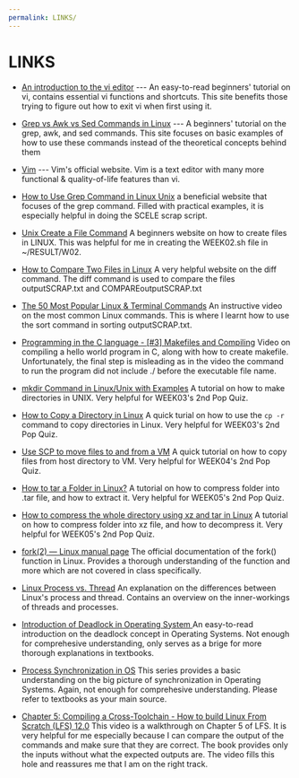 ```yaml
---
permalink: LINKS/
---
```


# LINKS

* [An introduction to the vi editor](https://www.redhat.com/sysadmin/introduction-vi-editor#:~:text=In%20Vi%2C%20write%20means%20save,any%20changes%20and%20exits%20Vi.) --- 
An easy-to-read beginners' tutorial on vi, contains essential vi functions and shortcuts.
This site benefits those trying to figure out how to exit vi when first using it.


* [Grep vs Awk vs Sed Commands in Linux](https://techviewleo.com/awk-vs-grep-vs-sed-commands-in-linux/) --- 
A beginners' tutorial on the grep, awk, and sed commands.
This site focuses on basic examples of how to use these commands instead of the theoretical concepts behind them


* [Vim](https://www.vim.org/) --- 
Vim's official website. Vim is a text editor with many more functional & quality-of-life features than vi.

* [How to Use Grep Command in Linux Unix](https://www.cyberciti.biz/faq/howto-use-grep-command-in-linux-unix/#Saving_grep_output_to_a_file
) a beneficial website that focuses of the grep command. Filled with practical examples, it is especially helpful in doing the SCELE scrap script.

* [Unix Create a File Command](https://www.cyberciti.biz/faq/unix-create-file-from-terminal-window-shell-prompt/) A beginners website on how to create files in LINUX. This was helpful for me in creating the WEEK02.sh file in ~/RESULT/W02.

* [How to Compare Two Files in Linux](https://linuxhint.com/compare-two-files-linux/) A very helpful website on the diff command. The diff command is used to compare the files outputSCRAP.txt and COMPAREoutputSCRAP.txt

* [The 50 Most Popular Linux & Terminal Commands](https://www.youtube.com/watch?v=ZtqBQ68cfJc) An instructive video on the most common Linux commands. This is where I learnt how to use the sort command in sorting outputSCRAP.txt.

* [Programming in the C language - [#3] Makefiles and Compiling](https://www.youtube.com/watch?v=zfuOcvYrhOs) Video on compiling a hello world program in C, along with how to create makefile. Unfortunately, the final step is misleading as in the video the command to run the program did not include ./ before the executable file name.

* [mkdir Command in Linux/Unix with Examples](https://www.javatpoint.com/linux-mkdir#:~:text=Just%20type%20%22mkdir%20%3Cdir%20name,to%20create%20a%20new%20directory.) A tutorial on how to make directories in UNIX. Very helpful for WEEK03's 2nd Pop Quiz.

* [How to Copy a Directory in Linux](https://www.freecodecamp.org/news/how-to-copy-a-directory-in-linux-use-the-cp-command-to-copy-a-folder/) A quick turial on how to use the ```cp -r``` command to copy directories in Linux. Very helpful for WEEK03's 2nd Pop Quiz.

* [Use SCP to move files to and from a VM](https://learn.microsoft.com/en-us/azure/virtual-machines/copy-files-to-vm-using-scp) A quick tutorial on how to copy files from host directory to VM. Very helpful for WEEK04's 2nd Pop Quiz.

* [How to tar a Folder in Linux?](https://linuxhint.com/tar-folder-linux/) A tutorial on how to compress folder into .tar file, and how to extract it. Very helpful for WEEK05's 2nd Pop Quiz.

* [How to compress the whole directory using xz and tar in Linux](https://www.cyberciti.biz/faq/compress-the-whole-directory-using-xz-and-tar/) A tutorial on how to compress folder into xz file, and how to decompress it. Very helpful for WEEK05's 2nd Pop Quiz.

* [fork(2) — Linux manual page](https://man7.org/linux/man-pages/man2/fork.2.html) The official documentation of the fork() function in Linux. Provides a thorough understanding of the function and more which are not covered in class specifically.

* [Linux Process vs. Thread](https://www.baeldung.com/linux/process-vs-thread) An explanation on the differences between Linux's process and thread. Contains an overview on the inner-workings of threads and processes.

* [Introduction of Deadlock in Operating System
](https://www.geeksforgeeks.org/introduction-of-deadlock-in-operating-system/) An easy-to-read introduction on the deadlock concept in Operating Systems. Not enough for comprehesive understanding, only serves as a brige for more thorough explanations in textbooks.

* [Process Synchronization in OS](https://www.javatpoint.com/os-process-synchronization-introduction) This series provides a basic understanding on the big picture of synchronization in Operating Systems. Again, not enough for comprehesive understanding. Please refer to textbooks as your main source.

* [Chapter 5: Compiling a Cross-Toolchain - How to build Linux From Scratch (LFS) 12.0](https://www.youtube.com/watch?v=uggsnHSELos) This video is a walkthrough on Chapter 5 of LFS. It is very helpful for me especially because I can compare the output of the commands and make sure that they are correct. The book provides only the inputs without what the expected outputs are. The video fills this hole and reassures me that I am on the right track.

